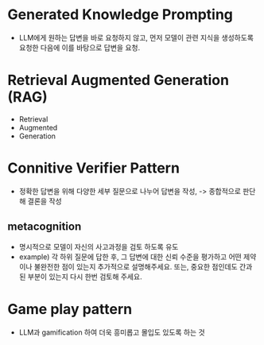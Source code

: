 # Generated Knowledge Prompting 

- LLM에게 원하는 답변을 바로 요청하지 않고, 먼저 모델이 관련 지식을 생성하도록 요청한 다음에 이를 바탕으로 답변을 요청. 

# Retrieval Augmented Generation (RAG)

- Retrieval
- Augmented
- Generation

# Connitive Verifier Pattern

- 정확한 답변을 위해 다양한 세부 질문으로 나누어 답변을 작성, -> 종합적으로 판단해 결론을 작성

## metacognition 

- 명시적으로 모델이 자신의 사고과정을 검토 하도록 유도
- example) 각 하위 질문에 답한 후, 그 답변에 대한 신뢰 수준을 평가하고 어떤 제약이나 불완전한 점이 있는지 추가적으로 설명해주세요. 또는, 중요한 점인데도 간과된 부분이 있는지 다시 한번 검토해 주세요. 

# Game play pattern 

- LLM과 gamification 하여 더욱 흥미롭고 몰입도 있도록 하는 것